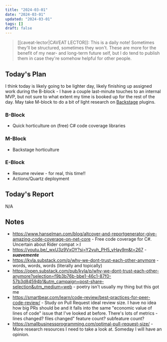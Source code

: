 ```yaml
---
title: "2024-03-01"
date: "2024-03-01"
updated: "2024-03-01"
tags: []
draft: false
---
```


> [[caveat-lector|CAVEAT LECTOR]]: This is a daily note! Sometimes they'll be structured, sometimes they won't. These are more for the benefit of my near- and long-term future self, but I do tend to publish them in case they're somehow helpful for other people.

## Today's Plan

I think today is likely going to be lighter day, likely finishing up assigned work during the B-block - I have a couple last-minute touches to an internal MVP, but not sure to what extent my time is booked up for the rest of the day. May take M-block to do a bit of light research on [Backstage](https://backstage.io/) plugins.

### B-Block

-  Quick horticulture on (free) C# code coverage libraries

### M-Block

- Backstage horticulture

### E-Block

- Resume review - for real, this time!!
- Actions/Quartz deployment

## Today's Report

N/A

## Notes

- https://www.hanselman.com/blog/altcover-and-reportgenerator-give-amazing-code-coverage-on-net-core - Free code coverage for C#. Uncertain about Rider compat >:l
- https://youtu.be/_wxU3z9VxOY?si=Y2vuh_PH5_yHay9m&t=267 - ***suavemente***
- https://kyla.substack.com/p/why-we-dont-trust-each-other-anymore - words, words, words (literally and topically)
- https://open.substack.com/pub/kyla/p/why-we-dont-trust-each-other-anymore?selection=f9b3b76b-bbe1-46c1-87f0-57b3d84594b1&utm_campaign=post-share-selection&utm_medium=web - poetry isn't usually my thing but this got me
- https://smartbear.com/learn/code-review/best-practices-for-peer-code-review/ - Study on Pull Request ideal review size. I have no idea how big PRs should be and it falls into the same "economic value of lines of code" issue that I've looked at before. There's lots of metrics - lines changed? files changed" feature count? subfeature count?
- https://smallbusinessprogramming.com/optimal-pull-request-size/ - More research resources I need to take a look at. Someday I will have an opinion.
